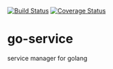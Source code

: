 [![Build Status](https://travis-ci.org/goraz/service.svg)](https://travis-ci.org/goraz/service)
[![Coverage Status](https://coveralls.io/repos/goraz/service/badge.svg?branch=master&service=github)](https://coveralls.io/github/goraz/service?branch=master)


# go-service
service manager for golang
